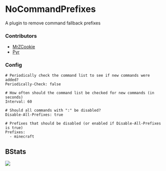 # NoCommandPrefixes
A plugin to remove command fallback prefixes

### Contributors
+ [MrZCookie](https://github.com/mrzcookies)
+ [Pyr](https://github/pyrbu)

### Config

```
# Periodically check the command list to see if new commands were added?
Periodically-Check: false

# How often should the command list be checked for new commands (in seconds)
Interval: 60

# Should all commands with ":" be disabled?
Disable-All-Prefixes: true

# Prefixes that should be disabled (or enabled if Disable-All-Prefixes is true)
Prefixes:
  - minecraft
```
## BStats
[![](https://bstats.org/signatures/bukkit/nocommandprefixes.svg)](https://bstats.org/plugin/bukkit/NoCommandPrefixes/16865)